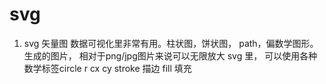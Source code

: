 # svg

1. svg 矢量图 数据可视化里非常有用。柱状图，饼状图， path，偏数学图形。生成的图片， 相对于png/jpg图片来说可以无限放大
 svg 里， 可以使用各种数学标签circle
 r cx cy
 stroke 描边
 fill 填充